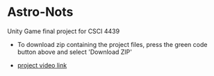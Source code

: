 # Astro-Nots
Unity Game final project for CSCI 4439

* To download zip containing the project files, press the green code button above and select 'Download ZIP'

* [project video link](https://drive.google.com/file/d/1H1nAo7lxnxU8PRmaJqQ49svvmkl-KQXg/view)

